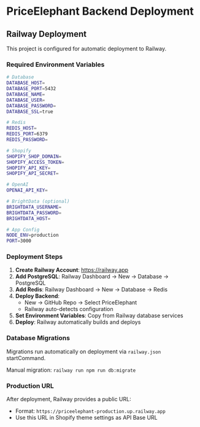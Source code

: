 # PriceElephant Backend Deployment

## Railway Deployment

This project is configured for automatic deployment to Railway.

### Required Environment Variables

```bash
# Database
DATABASE_HOST=
DATABASE_PORT=5432
DATABASE_NAME=
DATABASE_USER=
DATABASE_PASSWORD=
DATABASE_SSL=true

# Redis
REDIS_HOST=
REDIS_PORT=6379
REDIS_PASSWORD=

# Shopify
SHOPIFY_SHOP_DOMAIN=
SHOPIFY_ACCESS_TOKEN=
SHOPIFY_API_KEY=
SHOPIFY_API_SECRET=

# OpenAI
OPENAI_API_KEY=

# BrightData (optional)
BRIGHTDATA_USERNAME=
BRIGHTDATA_PASSWORD=
BRIGHTDATA_HOST=

# App Config
NODE_ENV=production
PORT=3000
```

### Deployment Steps

1. **Create Railway Account**: https://railway.app
2. **Add PostgreSQL**: Railway Dashboard → New → Database → PostgreSQL
3. **Add Redis**: Railway Dashboard → New → Database → Redis
4. **Deploy Backend**: 
   - New → GitHub Repo → Select PriceElephant
   - Railway auto-detects configuration
5. **Set Environment Variables**: Copy from Railway database services
6. **Deploy**: Railway automatically builds and deploys

### Database Migrations

Migrations run automatically on deployment via `railway.json` startCommand.

Manual migration: `railway run npm run db:migrate`

### Production URL

After deployment, Railway provides a public URL:
- Format: `https://priceelephant-production.up.railway.app`
- Use this URL in Shopify theme settings as API Base URL
